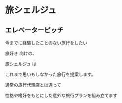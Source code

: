 # 旅シェルジュ
## エレベーターピッチ
今までに経験したことのない旅行をしたい

旅好き 向けの、

旅シェルジュ は

これまで思いもしなかった旅行を提案します。

通常の旅行代理店とは違って

性格や嗜好をもとにした意外な旅行プランを組み立てます
